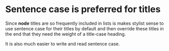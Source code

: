 # Sentence case is preferred for titles

Since **node** titles are so frequently included in lists is makes stylist sense to use sentence case for their titles by default and then override these titles in the end that they need the weight of a title-case heading.

It is also much easier to write and read sentence case.
